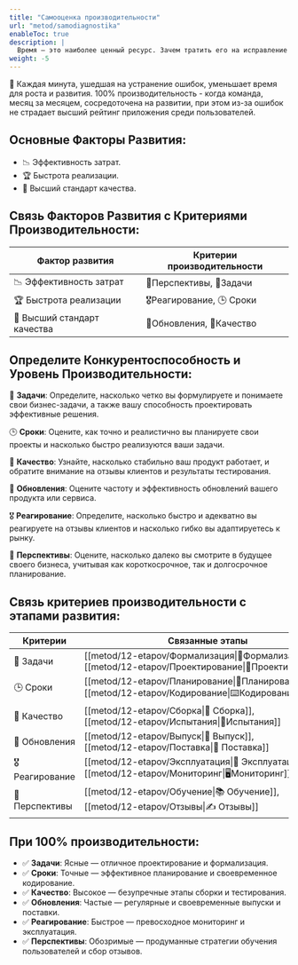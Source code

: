 ```yaml
---
title: "Самооценка производительности"
url: "metod/samodiagnostika"
enableToc: true
description: | 
  Время — это наиболее ценный ресурс. Зачем тратить его на исправление ошибок, когда можно сосредоточиться на инновациях? Методика ИГПР помогает командам достичь 100% производительности, минимизируя ошибки и сохраняя высший рейтинг приложений.
weight: -5
---
```

💯 Каждая минута, ушедшая на устранение ошибок, уменьшает время для роста и развития. 100% производительность - когда команда, месяц за месяцем, сосредоточена на развитии, при этом из-за ошибок не страдает высший рейтинг приложения среди пользователей.

## Основные Факторы Развития:

- 📉 Эффективность затрат. 
- 🏆 Быстрота реализации. 
- 💎 Высший стандарт качества.

## Связь Факторов Развития с Критериями Производительности:

|Фактор развития|Критерии производительности|
|---|---|
|📉 Эффективность затрат|<nobr>🌟Перспективы</nobr>, <nobr>📌Задачи</nobr>|
|🏆 Быстрота реализации|<nobr>🎖️Реагирование</nobr>, <nobr>🕒 Сроки</nobr>|
|💎 Высший стандарт качества|<nobr>🔄Обновления</nobr>, <nobr>🚦Качество</nobr>|

## Определите Конкуренто&shy;способность и Уровень Производительности:

📌 **Задачи**: Определите, насколько четко вы формулируете и понимаете свои бизнес-задачи, а также вашу способность проектировать эффективные решения.

🕒 **Сроки**: Оцените, как точно и реалистично вы планируете свои проекты и насколько быстро реализуются ваши задачи.

🚦 **Качество**: Узнайте, насколько стабильно ваш продукт работает, и обратите внимание на отзывы клиентов и результаты тестирования.

🔄 **Обновления**: Оцените частоту и эффективность обновлений вашего продукта или сервиса.

🎖️ **Реагирование**: Определите, насколько быстро и адекватно вы реагируете на отзывы клиентов и насколько гибко вы адаптируетесь к рынку.

🌟 **Перспективы**: Оцените, насколько далеко вы смотрите в будущее своего бизнеса, учитывая как короткосрочное, так и долгосрочное планирование.

## Связь критериев производительности с этапами развития:

|Критерии|Связанные этапы|
|---|---|
|📌 Задачи|<nobr>[[metod/12-etapov/Формализация\|📝Формализация]]</nobr>, <nobr>[[metod/12-etapov/Проектирование\|📐Проектирование]]</nobr>|
|🕒 Сроки|<nobr>[[metod/12-etapov/Планирование\|📅Планирование]]</nobr>, <nobr>[[metod/12-etapov/Кодирование\|⌨️Кодирование]]</nobr>|
|🚦 Качество|<nobr>[[metod/12-etapov/Сборка\|🔧 Сборка]]</nobr>, <nobr>[[metod/12-etapov/Испытания\|🐞Испытания]]</nobr>|
|🔄 Обновления|<nobr>[[metod/12-etapov/Выпуск\|🚀 Выпуск]]</nobr>, <nobr>[[metod/12-etapov/Поставка\|🚚 Поставка]]</nobr>|
|🎖️ Реагирование|<nobr>[[metod/12-etapov/Эксплуатация\|🤖 Эксплуатация]]</nobr>, <nobr>[[metod/12-etapov/Мониторинг\|🖥️Мониторинг]]</nobr>|
|🌟 Перспективы|<nobr>[[metod/12-etapov/Обучение\|📚 Обучение]]</nobr>, <nobr>[[metod/12-etapov/Отзывы\|✍️ Отзывы]]</nobr>|

## При 100% производительности:

- ✅ **Задачи**: Ясные — отличное проектирование и формализация.
- ✅ **Сроки**: Точные — эффективное планирование и своевременное кодирование. 
- ✅ **Качество**: Высокое — безупречные этапы сборки и тестирования. 
- ✅ **Обновления**: Частые — регулярные и своевременные выпуски и поставки. 
- ✅ **Реагирование**: Быстрое — превосходное мониторинг и эксплуатация. 
- ✅ **Перспективы**: Обозримые — продуманные стратегии обучения пользователей и сбор отзывов.